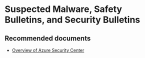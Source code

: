 <properties
	pageTitle="Suspected Malware, Safety Bulletins, and Security Bulletins"
	description="Suspected Malware, Safety Bulletins, and Security Bulletins"
	service="microsoft.compute"
	resource="virtualmachines"
	authors="scottazure"
	displayOrder=""
	selfHelpType="generic"
	supportTopicIds="32583097,32565564,32565554,32565557,32565555,32565560,32565561,32565558,32565559,32565562"
	resourceTags="Windows"
	productPesIds="14749"
	cloudEnvironments="public"
/>

# Suspected Malware, Safety Bulletins, and Security Bulletins

## **Recommended documents**
* [Overview of Azure Security Center](https://docs.microsoft.com/en-us/azure/security-center/security-center-intro)<br>
